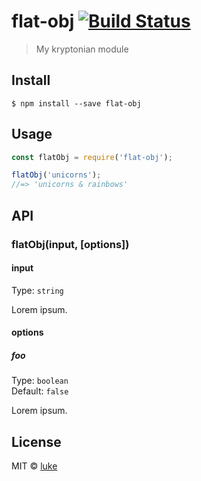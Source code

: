 # flat-obj [![Build Status](https://travis-ci.org/lukeed/flat-obj.svg?branch=master)](https://travis-ci.org/lukeed/flat-obj)

> My kryptonian module


## Install

```
$ npm install --save flat-obj
```


## Usage

```js
const flatObj = require('flat-obj');

flatObj('unicorns');
//=> 'unicorns & rainbows'
```


## API

### flatObj(input, [options])

#### input

Type: `string`

Lorem ipsum.

#### options

##### foo

Type: `boolean`<br>
Default: `false`

Lorem ipsum.


## License

MIT © [luke](https://lukeed.com)
